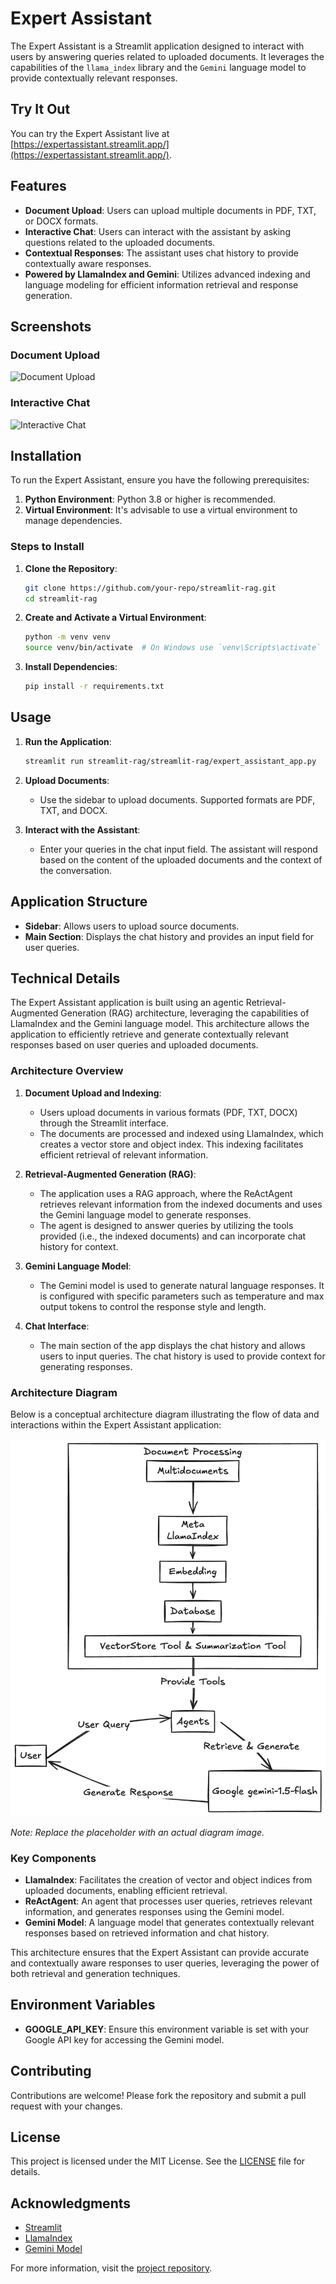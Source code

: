 # Expert Assistant

The Expert Assistant is a Streamlit application designed to interact with users by answering queries related to uploaded documents. It leverages the capabilities of the `llama_index` library and the `Gemini` language model to provide contextually relevant responses.

## Try It Out

You can try the Expert Assistant live at [https://expertassistant.streamlit.app/](https://expertassistant.streamlit.app/).

## Features

- **Document Upload**: Users can upload multiple documents in PDF, TXT, or DOCX formats.
- **Interactive Chat**: Users can interact with the assistant by asking questions related to the uploaded documents.
- **Contextual Responses**: The assistant uses chat history to provide contextually aware responses.
- **Powered by LlamaIndex and Gemini**: Utilizes advanced indexing and language modeling for efficient information retrieval and response generation.

## Screenshots

### Document Upload
![Document Upload](images/document_upload.png)

### Interactive Chat
![Interactive Chat](images/interactive_chat.png)

## Installation

To run the Expert Assistant, ensure you have the following prerequisites:

1. **Python Environment**: Python 3.8 or higher is recommended.
2. **Virtual Environment**: It's advisable to use a virtual environment to manage dependencies.

### Steps to Install

1. **Clone the Repository**:
   ```bash
   git clone https://github.com/your-repo/streamlit-rag.git
   cd streamlit-rag
   ```

2. **Create and Activate a Virtual Environment**:
   ```bash
   python -m venv venv
   source venv/bin/activate  # On Windows use `venv\Scripts\activate`
   ```

3. **Install Dependencies**:
   ```bash
   pip install -r requirements.txt
   ```

## Usage

1. **Run the Application**:
   ```bash
   streamlit run streamlit-rag/streamlit-rag/expert_assistant_app.py
   ```

2. **Upload Documents**:
   - Use the sidebar to upload documents. Supported formats are PDF, TXT, and DOCX.

3. **Interact with the Assistant**:
   - Enter your queries in the chat input field. The assistant will respond based on the content of the uploaded documents and the context of the conversation.

## Application Structure

- **Sidebar**: Allows users to upload source documents.
- **Main Section**: Displays the chat history and provides an input field for user queries.

## Technical Details

The Expert Assistant application is built using an agentic Retrieval-Augmented Generation (RAG) architecture, leveraging the capabilities of LlamaIndex and the Gemini language model. This architecture allows the application to efficiently retrieve and generate contextually relevant responses based on user queries and uploaded documents.

### Architecture Overview

1. **Document Upload and Indexing**:
   - Users upload documents in various formats (PDF, TXT, DOCX) through the Streamlit interface.
   - The documents are processed and indexed using LlamaIndex, which creates a vector store and object index. This indexing facilitates efficient retrieval of relevant information.

2. **Retrieval-Augmented Generation (RAG)**:
   - The application uses a RAG approach, where the ReActAgent retrieves relevant information from the indexed documents and uses the Gemini language model to generate responses.
   - The agent is designed to answer queries by utilizing the tools provided (i.e., the indexed documents) and can incorporate chat history for context.

3. **Gemini Language Model**:
   - The Gemini model is used to generate natural language responses. It is configured with specific parameters such as temperature and max output tokens to control the response style and length.

4. **Chat Interface**:
   - The main section of the app displays the chat history and allows users to input queries. The chat history is used to provide context for generating responses.

### Architecture Diagram

Below is a conceptual architecture diagram illustrating the flow of data and interactions within the Expert Assistant application:

![Agentic RAG Architecture](images/agentic_rag_architecture.png)

*Note: Replace the placeholder with an actual diagram image.*

### Key Components

- **LlamaIndex**: Facilitates the creation of vector and object indices from uploaded documents, enabling efficient retrieval.
- **ReActAgent**: An agent that processes user queries, retrieves relevant information, and generates responses using the Gemini model.
- **Gemini Model**: A language model that generates contextually relevant responses based on retrieved information and chat history.

This architecture ensures that the Expert Assistant can provide accurate and contextually aware responses to user queries, leveraging the power of both retrieval and generation techniques.

## Environment Variables

- **GOOGLE_API_KEY**: Ensure this environment variable is set with your Google API key for accessing the Gemini model.

## Contributing

Contributions are welcome! Please fork the repository and submit a pull request with your changes.

## License

This project is licensed under the MIT License. See the [LICENSE](LICENSE) file for details.

## Acknowledgments

- [Streamlit](https://streamlit.io/)
- [LlamaIndex](https://github.com/llama-index)
- [Gemini Model](https://gemini-model.com)

For more information, visit the [project repository](https://github.com/your-repo/streamlit-rag).